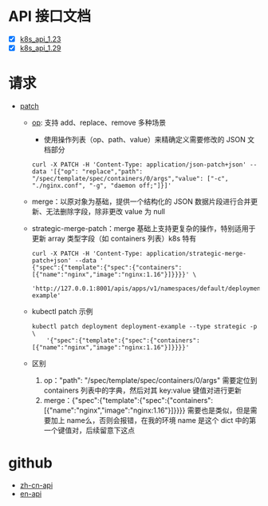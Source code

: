 # API 接口文档

- [x] [k8s_api_1.23](https://kubernetes.io/docs/reference/generated/kubernetes-api/v1.23/#-strong-status-operations-deployment-v1-apps-strong-) 
- [x] [k8s_api_1.29](https://kubernetes.io/docs/reference/generated/kubernetes-api/v1.29/#api-overview)

# 请求

- [patch](https://github.com/kubernetes/kubernetes/issues/68861)
  
  - [op](https://jsonpatch.com/): 支持 add、replace、remove 多种场景
  
    - 使用操作列表（op、path、value）来精确定义需要修改的 JSON 文档部分
  
    ```shell
    curl -X PATCH -H 'Content-Type: application/json-patch+json' --data '[{"op": "replace","path": "/spec/template/spec/containers/0/args","value": ["-c", "./nginx.conf", "-g", "daemon off;"]}]'
    ```
  
  - merge：以原对象为基础，提供一个结构化的 JSON 数据片段进行合并更新、无法删除字段，除非更改 value 为 null
  
  - strategic-merge-patch：merge 基础上支持更复杂的操作，特别适用于更新 array 类型字段（如 containers 列表）k8s 特有
  
    ```shell
    curl -X PATCH -H 'Content-Type: application/strategic-merge-patch+json' --data '
    {"spec":{"template":{"spec":{"containers":[{"name":"nginx","image":"nginx:1.16"}]}}}}' \
    	'http://127.0.0.1:8001/apis/apps/v1/namespaces/default/deployments/deployment-example'
    ```
  
  - kubectl patch 示例
  
    ```shell
    kubectl patch deployment deployment-example --type strategic -p \
    	'{"spec":{"template":{"spec":{"containers":[{"name":"nginx","image":"nginx:1.16"}]}}}}'
    ```
  
  - 区别
    1. op："path": "/spec/template/spec/containers/0/args" 需要定位到 containers 列表中的字典，然后对其 key:value 键值对进行更新
    2. merge：{"spec":{"template":{"spec":{"containers":[{"name":"nginx","image":"nginx:1.16"}]}}}} 需要也是类似，但是需要加上 name么，否则会报错，在我的环境 name 是这个 dict 中的第一个键值对，后续留意下这点

# github
- [zh-cn-api](https://github.com/kubernetes/website/tree/main/content/zh-cn/docs/reference)
- [en-api](https://github.com/kubernetes/website/tree/main/content/en/docs/reference)
